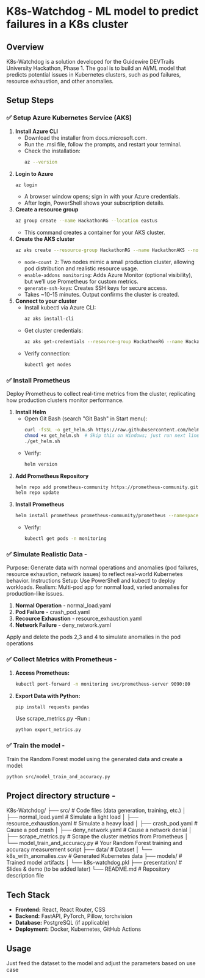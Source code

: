 # K8s-Watchdog - ML model to predict failures in a K8s cluster

## Overview
K8s-Watchdog is a solution developed for the Guidewire DEVTrails University Hackathon, Phase 1. The goal is to build an AI/ML model that predicts potential issues in Kubernetes clusters, such as pod failures, resource exhaustion, and other anomalies.

## Setup Steps

### ✅ Setup Azure Kubernetes Service (AKS)
1. **Install Azure CLI**
    - Download the installer from docs.microsoft.com.
    - Run the .msi file, follow the prompts, and restart your terminal.
    - Check the installation:
      ```bash
      az --version
      ```
2. **Login to Azure**
    ```bash
    az login
    ```
    - A browser window opens; sign in with your Azure credentials.
    - After login, PowerShell shows your subscription details.
3. **Create a resource group**
    ```bash
    az group create --name HackathonRG --location eastus
    ```
    - This command creates a container for your AKS cluster.
4. **Create the AKS cluster**
    ```bash
    az aks create --resource-group HackathonRG --name HackathonAKS --node-count 2 --enable-addons monitoring --generate-ssh-keys
    ```
    - `node-count 2`: Two nodes mimic a small production cluster, allowing pod distribution and realistic resource usage.
    - `enable-addons monitoring`: Adds Azure Monitor (optional visibility), but we’ll use Prometheus for custom metrics.
    - `generate-ssh-keys`: Creates SSH keys for secure access.
    - Takes ~10-15 minutes. Output confirms the cluster is created.
5. **Connect to your cluster**
    - Install kubectl via Azure CLI:
      ```bash
      az aks install-cli
      ```
    - Get cluster credentials:
      ```bash
      az aks get-credentials --resource-group HackathonRG --name HackathonAKS
      ```
    - Verify connection:
      ```bash
      kubectl get nodes
      ```

### ✅ Install Prometheus
Deploy Prometheus to collect real-time metrics from the cluster, replicating how production clusters monitor performance.
1. **Install Helm**
    - Open Git Bash (search "Git Bash" in Start menu):
      ```bash
      curl -fsSL -o get_helm.sh https://raw.githubusercontent.com/helm/helm/master/scripts/get-helm-3
      chmod +x get_helm.sh  # Skip this on Windows; just run next line
      ./get_helm.sh
      ```
    - Verify:
      ```bash
      helm version
      ```
2. **Add Prometheus Repository**
    ```bash
    helm repo add prometheus-community https://prometheus-community.github.io/helm-charts
    helm repo update
    ```
3. **Install Prometheus**
    ```bash
    helm install prometheus prometheus-community/prometheus --namespace monitoring --create-namespace --set server.persistentVolume.enabled=false
    ```
    - Verify:
      ```bash
      kubectl get pods -n monitoring
      ```

### ✅ Simulate Realistic Data -
  Purpose: Generate data with normal operations and anomalies (pod failures, resource exhaustion, network issues) to reflect real-world Kubernetes behavior.
Instructions
Setup: Use PowerShell and kubectl to deploy workloads.
Realism: Multi-pod app for normal load, varied anomalies for production-like issues.
1. **Normal Operation** - normal_load.yaml
2. **Pod Failure** - crash_pod.yaml
3. **Recource Exhaustion** - resource_exhaustion.yaml
4. **Network Failure** - deny_network.yaml

Apply and delete the pods 2,3 and 4 to simulate anomalies in the pod operations

### ✅ Collect Metrics with Prometheus -
1. **Access Prometheus:**
   ```bash
   kubectl port-forward -n monitoring svc/prometheus-server 9090:80
   ```
2. **Export Data with Python:**
   ```bash
   pip install requests pandas
   ```
   Use scrape_metrics.py
   -Run :
   ```bash
   python export_metrics.py
   ```

### ✅ Train the model -
Train the Random Forest model using the generated data and create a model:
```bash
python src/model_train_and_accuracy.py
```

## Project directory structure -
K8s-Watchdog/
├── src/                              # Code files (data generation, training, etc.)
│   ├── normal_load.yaml                # Simulate a light load
│   ├── resource_exhaustion.yaml        # Simulate a heavy load
│   ├── crash_pod.yaml                  # Cause a pod crash
│   ├── deny_network.yaml               # Cause a network denial
│   ├── scrape_metrics.py               # Scrape the cluster metrics from Prometheus
│   └── model_train_and_accuracy.py     # Your Random Forest training and accuracy measurement script
├── data/                             # Dataset
│   └── k8s_with_anomalies.csv          # Generated Kubernetes data
├── models/                           # Trained model artifacts
│   └── k8s-watchdog.pkl
├── presentation/                     # Slides & demo (to be added later)
└── README.md                         # Repository description file

## Tech Stack
- **Frontend:** React, React Router, CSS
- **Backend:** FastAPI, PyTorch, Pillow, torchvision
- **Database:** PostgreSQL (if applicable)
- **Deployment:** Docker, Kubernetes, GitHub Actions

## Usage
Just feed the dataset to the model and adjust the parameters based on use case

